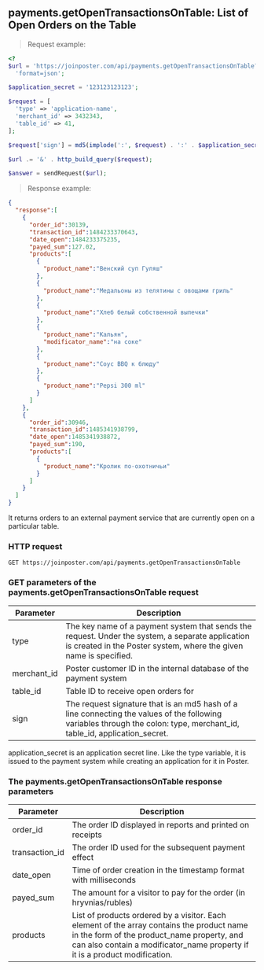 ## payments.getOpenTransactionsOnTable: List of Open Orders on the Table

> Request example:

```php
<?
$url = 'https://joinposter.com/api/payments.getOpenTransactionsOnTable?' .
  'format=json';

$application_secret = '123123123123';

$request = [
  'type' => 'application-name',
  'merchant_id' => 3432343,
  'table_id' => 41,
];

$request['sign'] = md5(implode(':', $request) . ':' . $application_secret);

$url .= '&' . http_build_query($request);

$answer = sendRequest($url);
```

> Response example:

```json
{
  "response":[
    {
      "order_id":30139,
      "transaction_id":1484233370643,
      "date_open":1484233375235,
      "payed_sum":127.02,
      "products":[
        {
          "product_name":"Венский суп Гуляш"
        },
        {
          "product_name":"Медальоны из телятины с овощами гриль"
        },
        {
          "product_name":"Хлеб белый собственной выпечки"
        },
        {
          "product_name":"Кальян",
          "modificator_name":"на соке"
        },
        {
          "product_name":"Соус BBQ к блюду"
        },
        {
          "product_name":"Pepsi 300 ml"
        }
      ]
    },
    {
      "order_id":30946,
      "transaction_id":1485341938799,
      "date_open":1485341938872,
      "payed_sum":190,
      "products":[
        {
          "product_name":"Кролик по-охотничьи"
        }
      ]
    }
  ]
}
```

It returns orders to an external payment service that are currently open on a particular table.

### HTTP request

`GET https://joinposter.com/api/payments.getOpenTransactionsOnTable`

### GET parameters of the payments.getOpenTransactionsOnTable request

Parameter | Description
--------- | -----------
type | The key name of a payment system that sends the request. Under the system, a separate application is created in the Poster system, where the given name is specified.
merchant_id | Poster customer ID in the internal database of the payment system
table_id | Table ID to receive open orders for
sign | The request signature that is an md5 hash of a line connecting the values of the following variables through the colon: type, merchant_id, table_id, application_secret.

application_secret is an application secret line. Like the type variable, it is issued to the payment system while creating an application for it in Poster.

### The payments.getOpenTransactionsOnTable response parameters

Parameter | Description
--------- | -----------
order_id | The order ID displayed in reports and printed on receipts
transaction_id | The order ID used for the subsequent payment effect
date_open | Time of order creation in the timestamp format with milliseconds
payed_sum | The amount for a visitor to pay for the order (in hryvnias/rubles)
products | List of products ordered by a visitor. Each element of the array contains the product name in the form of the product_name property, and can also contain a modificator_name property if it is a product modification.

